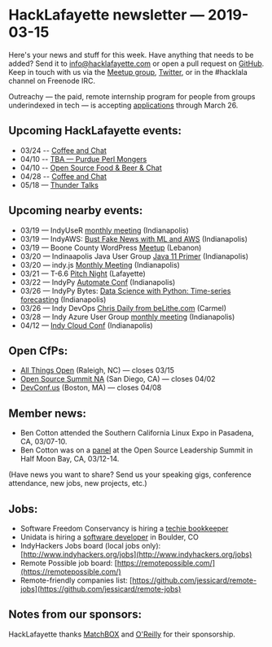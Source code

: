 # HackLafayette newsletter — 2019-03-15

Here's your news and stuff for this week. Have anything that needs to be added? Send it to info@hacklafayette.com or open a pull request on [GitHub](https://github.com/hacklafayette/newsletter). Keep in touch with us via the [Meetup group](https://www.meetup.com/hacklafayette/), [Twitter](https://twitter.com/hacklafayette), or in the #hacklala channel on Freenode IRC.

Outreachy — the paid, remote internship program for people from groups underindexed in tech — is accepting [applications](https://www.outreachy.org/apply/) through March 26.

## Upcoming HackLafayette events:

* 03/24 -- [Coffee and Chat](https://www.meetup.com/hacklafayette/events/fmlpkqyzfbgc/) 
* 04/10 -- [TBA — Purdue Perl Mongers](https://www.meetup.com/hacklafayette/events/vkwlfpyzgbnb/) 
* 04/10 -- [Open Source Food & Beer & Chat](https://www.meetup.com/hacklafayette/events/rzscgqyzgbnb/) 
* 04/28 -- [Coffee and Chat](https://www.meetup.com/hacklafayette/events/fmlpkqyzgblc/) 
* 05/18 — [Thunder Talks](https://www.meetup.com/hacklafayette/events/259391916/)

## Upcoming nearby events:
* 03/19 — IndyUseR [monthly meeting](https://www.meetup.com/Indy-useR-Group/events/sjmfklyzfbzb/) (Indianapolis)
* 03/19 — IndyAWS: [Bust Fake News with ML and AWS](https://www.meetup.com/IndyAWS/events/jwzksqyzfbzb/) (Indianapolis)
* 03/19 — Boone County WordPress [Meetup](https://www.meetup.com/Boone-County-WordPress-Meetup/events/jlbhvpyzfbzb/) (Lebanon)
* 03/20 — Indinaapolis Java User Group [Java 11 Primer](https://www.meetup.com/Indianapolis-Java-User-Group/events/259164096/) (Indianapolis)
* 03/20 — indy.js [Monthly Meeting](https://www.meetup.com/indyjs/events/ljvvdpyzfbbc/) (Indianapolis)
* 03/21 — T-6.6 [Pitch Night](https://www.meetup.com/tminus/events/257719260/) (Lafayette)
* 03/22 — IndyPy [Automate Conf](https://ti.to/six-feet-up/indypy-conf) (Indianapolis)
* 03/26 — IndyPy Bytes: [Data Science with Python: Time-series forecasting](https://www.meetup.com/indypy/events/lbdfpqyzfbjc/) (Indianapolis)
* 03/26 — Indy DevOps [Chris Daily from beLithe.com](https://www.meetup.com/IndyDevOps/events/gjthrqyzfbjc/) (Carmel)
* 03/28 — Indy Azure User Group [monthly meeting](https://www.meetup.com/Indy-Azure-User-Group/events/xkhznpyzfblc/) (Indianapolis)
* 04/12 — [Indy Cloud Conf](https://ti.to/six-feet-up/indy-cloud-conf-2019) (Indianapolis)

## Open CfPs:
* [All Things Open](https://allthingsopen.org/call-for-papers/) (Raleigh, NC) — closes 03/15
* [Open Source Summit NA](https://events.linuxfoundation.org/events/open-source-summit-north-america-2019/program/cfp/) (San Diego, CA) — closes 04/02
* [DevConf.us](https://devconf.info/us) (Boston, MA) — closes 04/08

## Member news:
- Ben Cotton attended the Southern California Linux Expo in Pasadena, CA, 03/07-10.
- Ben Cotton was on a [panel](https://osls19.sched.com/event/LG6H) at the Open Source Leadership Summit in Half Moon Bay, CA, 03/12-14.

(Have news you want to share? Send us your speaking gigs, conference attendance, new jobs, new projects, etc.)


## Jobs:

- Software Freedom Conservancy is hiring a [techie bookkeeper](https://sfconservancy.org/news/2019/feb/14/techie-bookkeeper/)
- Unidata is hiring a [software developer](https://ucar.silkroad.com/epostings/index.cfm?fuseaction=app.jobinfo&jobid=218591&company_id=15947&version=1&source=ONLINE&jobOwner=992748&aid=1) in Boulder, CO
- IndyHackers Jobs board (local jobs only): [http://www.indyhackers.org/jobs](http://www.indyhackers.org/jobs)
- Remote Possible job board: [https://remotepossible.com/](https://remotepossible.com/)
- Remote-friendly companies list: [https://github.com/jessicard/remote-jobs](https://github.com/jessicard/remote-jobs)

## Notes from our sponsors:

HackLafayette thanks [MatchBOX](http://matchboxstudio.org/) and [O'Reilly](http://www.oreilly.com/) for their sponsorship.
